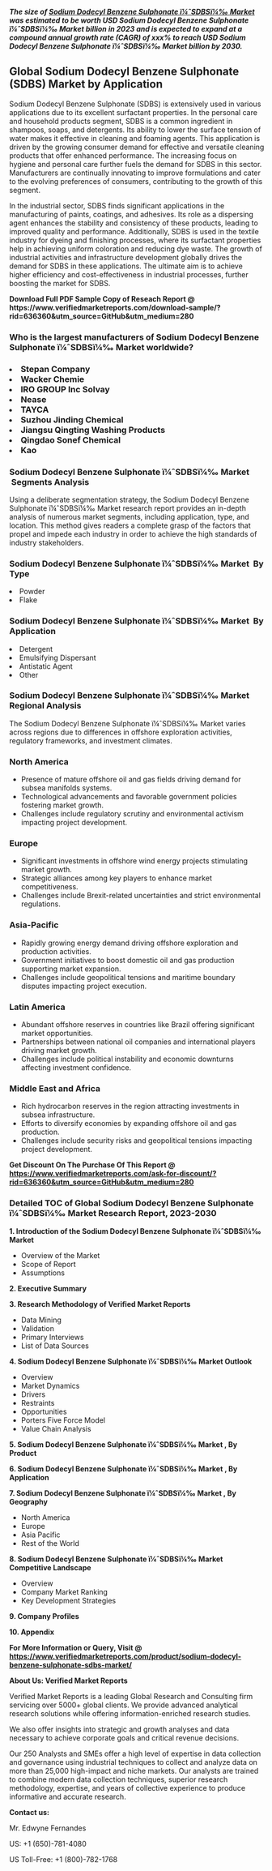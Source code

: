 <p><em><strong>The size of <a href="https://www.verifiedmarketreports.com/download-sample/?rid=636360&utm_source=GitHub&utm_medium=280" target="_blank">Sodium Dodecyl Benzene Sulphonate ï¼ˆSDBSï¼‰ Market </a> was estimated to be worth USD Sodium Dodecyl Benzene Sulphonate ï¼ˆSDBSï¼‰ Market billion in 2023 and is expected to expand at a compound annual growth rate (CAGR) of xxx% to reach USD Sodium Dodecyl Benzene Sulphonate ï¼ˆSDBSï¼‰ Market billion by 2030.</strong></em><br /><h2>Global Sodium Dodecyl Benzene Sulphonate (SDBS) Market by Application</h2><p>Sodium Dodecyl Benzene Sulphonate (SDBS) is extensively used in various applications due to its excellent surfactant properties. In the personal care and household products segment, SDBS is a common ingredient in shampoos, soaps, and detergents. Its ability to lower the surface tension of water makes it effective in cleaning and foaming agents. This application is driven by the growing consumer demand for effective and versatile cleaning products that offer enhanced performance. The increasing focus on hygiene and personal care further fuels the demand for SDBS in this sector. Manufacturers are continually innovating to improve formulations and cater to the evolving preferences of consumers, contributing to the growth of this segment.</p><p>In the industrial sector, SDBS finds significant applications in the manufacturing of paints, coatings, and adhesives. Its role as a dispersing agent enhances the stability and consistency of these products, leading to improved quality and performance. Additionally, SDBS is used in the textile industry for dyeing and finishing processes, where its surfactant properties help in achieving uniform coloration and reducing dye waste. The growth of industrial activities and infrastructure development globally drives the demand for SDBS in these applications. The ultimate aim is to achieve higher efficiency and cost-effectiveness in industrial processes, further boosting the market for SDBS.</p></p><p id="" class=""><strong>Download Full PDF Sample Copy of Reseach Report @ <a target="">https://www.verifiedmarketreports.com/download-sample/?rid=636360&utm_source=GitHub&utm_medium=280</a></strong></p><h3 id="" class="">Who is the largest manufacturers of&nbsp;Sodium Dodecyl Benzene Sulphonate ï¼ˆSDBSï¼‰ Market worldwide?</h3><h3 class=""></Li><Li>Stepan Company</Li><Li> Wacker Chemie</Li><Li> IRO GROUP Inc Solvay</Li><Li> Nease</Li><Li> TAYCA</Li><Li> Suzhou Jinding Chemical</Li><Li> Jiangsu Qingting Washing Products</Li><Li> Qingdao Sonef Chemical</Li><Li> Kao</h3><h3 id="" class="">Sodium Dodecyl Benzene Sulphonate ï¼ˆSDBSï¼‰ Market &nbsp;Segments Analysis</h3><p id="" class="">Using a deliberate segmentation strategy, the Sodium Dodecyl Benzene Sulphonate ï¼ˆSDBSï¼‰ Market research report provides an in-depth analysis of numerous market segments, including application, type, and location. This method gives readers a complete grasp of the factors that propel and impede each industry in order to achieve the high standards of industry stakeholders.</p><h3 id="" class="">Sodium Dodecyl Benzene Sulphonate ï¼ˆSDBSï¼‰ Market &nbsp;By Type</h3><p></Li><Li>Powder</Li><Li> Flake</p><h3 id="" class="">Sodium Dodecyl Benzene Sulphonate ï¼ˆSDBSï¼‰ Market &nbsp;By Application</h3><p class=""></Li><Li>Detergent</Li><Li> Emulsifying Dispersant</Li><Li> Antistatic Agent</Li><Li> Other</p><h3 id="" class="">Sodium Dodecyl Benzene Sulphonate ï¼ˆSDBSï¼‰ Market Regional Analysis</h3><p id="" class="">The Sodium Dodecyl Benzene Sulphonate ï¼ˆSDBSï¼‰ Market varies across regions due to differences in offshore exploration activities, regulatory frameworks, and investment climates.</p><h3 id="" class="">North America</h3><ul><li>Presence of mature offshore oil and gas fields driving demand for subsea manifolds systems.</li><li>Technological advancements and favorable government policies fostering market growth.</li><li>Challenges include regulatory scrutiny and environmental activism impacting project development.</li></ul><h3 id="" class="">Europe</h3><ul><li>Significant investments in offshore wind energy projects stimulating market growth.</li><li>Strategic alliances among key players to enhance market competitiveness.</li><li>Challenges include Brexit-related uncertainties and strict environmental regulations.</li></ul><h3 id="" class="">Asia-Pacific</h3><ul><li>Rapidly growing energy demand driving offshore exploration and production activities.</li><li>Government initiatives to boost domestic oil and gas production supporting market expansion.</li><li>Challenges include geopolitical tensions and maritime boundary disputes impacting project execution.</li></ul><h3 id="" class="">Latin America</h3><ul><li>Abundant offshore reserves in countries like Brazil offering significant market opportunities.</li><li>Partnerships between national oil companies and international players driving market growth.</li><li>Challenges include political instability and economic downturns affecting investment confidence.</li></ul><h3 id="" class="">Middle East and Africa</h3><ul><li>Rich hydrocarbon reserves in the region attracting investments in subsea infrastructure.</li><li>Efforts to diversify economies by expanding offshore oil and gas production.</li><li>Challenges include security risks and geopolitical tensions impacting project development.</li></ul><p id="" class=""><strong>Get Discount On The Purchase Of This Report @ <a href="https://www.verifiedmarketreports.com/ask-for-discount/?rid=636360&utm_source=GitHub&utm_medium=280" target="_blank">https://www.verifiedmarketreports.com/ask-for-discount/?rid=636360&utm_source=GitHub&utm_medium=280</a></strong></p><h3 id="" class="">Detailed TOC of Global Sodium Dodecyl Benzene Sulphonate ï¼ˆSDBSï¼‰ Market Research Report, 2023-2030</h3><p id="" class=""><strong>1. Introduction of the Sodium Dodecyl Benzene Sulphonate ï¼ˆSDBSï¼‰ Market </strong></p><ul><li>Overview of the Market</li><li>Scope of Report</li><li>Assumptions</li></ul><p id="" class=""><strong>2. Executive Summary</strong></p><p id="" class=""><strong>3. Research Methodology of Verified Market Reports</strong></p><ul><li>Data Mining</li><li>Validation</li><li>Primary Interviews</li><li>List of Data Sources</li></ul><p id="" class=""><strong>4. Sodium Dodecyl Benzene Sulphonate ï¼ˆSDBSï¼‰ Market Outlook</strong></p><ul><li>Overview</li><li>Market Dynamics</li><li>Drivers</li><li>Restraints</li><li>Opportunities</li><li>Porters Five Force Model</li><li>Value Chain Analysis</li></ul><p id="" class=""><strong>5. Sodium Dodecyl Benzene Sulphonate ï¼ˆSDBSï¼‰ Market , By Product</strong></p><p id="" class=""><strong>6. Sodium Dodecyl Benzene Sulphonate ï¼ˆSDBSï¼‰ Market , By Application</strong></p><p id="" class=""><strong>7. Sodium Dodecyl Benzene Sulphonate ï¼ˆSDBSï¼‰ Market , By Geography</strong></p><ul><li>North America</li><li>Europe</li><li>Asia Pacific</li><li>Rest of the World</li></ul><p id="" class=""><strong>8. Sodium Dodecyl Benzene Sulphonate ï¼ˆSDBSï¼‰ Market Competitive Landscape</strong></p><ul><li>Overview</li><li>Company Market Ranking</li><li>Key Development Strategies</li></ul><p id="" class=""><strong>9. Company Profiles</strong></p><p id="" class=""><strong>10. Appendix</strong></p><p id="" class=""><strong>For More Information or Query, Visit @ <a href="https://www.verifiedmarketreports.com/product/sodium-dodecyl-benzene-sulphonate-sdbs-market/" target="_blank">https://www.verifiedmarketreports.com/product/sodium-dodecyl-benzene-sulphonate-sdbs-market/</a></strong></p><p id="" class=""><strong>About Us: Verified Market Reports</strong></p><p id="" class="">Verified Market Reports is a leading Global Research and Consulting firm servicing over 5000+ global clients. We provide advanced analytical research solutions while offering information-enriched research studies.</p><p id="" class="">We also offer insights into strategic and growth analyses and data necessary to achieve corporate goals and critical revenue decisions.</p><p id="" class="">Our 250 Analysts and SMEs offer a high level of expertise in data collection and governance using industrial techniques to collect and analyze data on more than 25,000 high-impact and niche markets. Our analysts are trained to combine modern data collection techniques, superior research methodology, expertise, and years of collective experience to produce informative and accurate research.</p><p id="" class=""><strong>Contact us:</strong></p><p id="" class="">Mr. Edwyne Fernandes</p><p id="" class="">US: +1 (650)-781-4080</p><p id="" class="">US Toll-Free: +1 (800)-782-1768</p>
